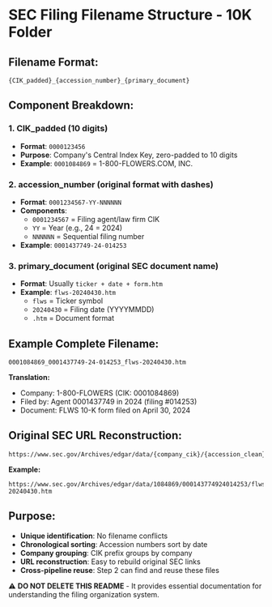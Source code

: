 # SEC Filing Filename Structure - 10K Folder

## Filename Format:
```
{CIK_padded}_{accession_number}_{primary_document}
```

## Component Breakdown:

### 1. **CIK_padded** (10 digits)
- **Format**: `0000123456`
- **Purpose**: Company's Central Index Key, zero-padded to 10 digits
- **Example**: `0001084869` = 1-800-FLOWERS.COM, INC.

### 2. **accession_number** (original format with dashes)
- **Format**: `0001234567-YY-NNNNNN`
- **Components**:
  - `0001234567` = Filing agent/law firm CIK
  - `YY` = Year (e.g., 24 = 2024)
  - `NNNNNN` = Sequential filing number
- **Example**: `0001437749-24-014253`

### 3. **primary_document** (original SEC document name)
- **Format**: Usually `ticker + date + form.htm`
- **Example**: `flws-20240430.htm`
  - `flws` = Ticker symbol
  - `20240430` = Filing date (YYYYMMDD)
  - `.htm` = Document format

## Example Complete Filename:
```
0001084869_0001437749-24-014253_flws-20240430.htm
```

**Translation:**
- Company: 1-800-FLOWERS (CIK: 0001084869)
- Filed by: Agent 0001437749 in 2024 (filing #014253)
- Document: FLWS 10-K form filed on April 30, 2024

## Original SEC URL Reconstruction:
```
https://www.sec.gov/Archives/edgar/data/{company_cik}/{accession_clean}/{primary_document}
```

**Example:**
```
https://www.sec.gov/Archives/edgar/data/1084869/000143774924014253/flws-20240430.htm
```

## Purpose:
- **Unique identification**: No filename conflicts
- **Chronological sorting**: Accession numbers sort by date
- **Company grouping**: CIK prefix groups by company
- **URL reconstruction**: Easy to rebuild original SEC links
- **Cross-pipeline reuse**: Step 2 can find and reuse these files

⚠️ **DO NOT DELETE THIS README** - It provides essential documentation for understanding the filing organization system.
